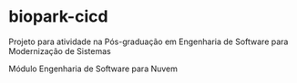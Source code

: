 # biopark-cicd

Projeto para atividade na Pós-graduação em Engenharia de Software para Modernização de Sistemas

Módulo Engenharia de Software para Nuvem
